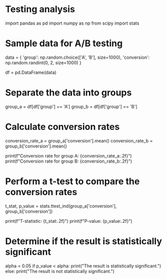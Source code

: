 # Testing analysis
 import pandas as pd
import numpy as np
from scipy import stats

# Sample data for A/B testing
data = {
    'group': np.random.choice(['A', 'B'], size=1000),
    'conversion': np.random.randint(0, 2, size=1000)
}

df = pd.DataFrame(data)

# Separate the data into groups
group_a = df[df['group'] == 'A']
group_b = df[df['group'] == 'B']

# Calculate conversion rates
conversion_rate_a = group_a['conversion'].mean()
conversion_rate_b = group_b['conversion'].mean()

print(f"Conversion rate for group A: {conversion_rate_a:.2f}")
print(f"Conversion rate for group B: {conversion_rate_b:.2f}")

# Perform a t-test to compare the conversion rates
t_stat, p_value = stats.ttest_ind(group_a['conversion'], group_b['conversion'])

print(f"T-statistic: {t_stat:.2f}")
print(f"P-value: {p_value:.2f}")

# Determine if the result is statistically significant
alpha = 0.05
if p_value < alpha:
    print("The result is statistically significant.")
else:
    print("The result is not statistically significant.")
